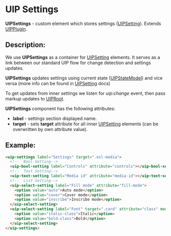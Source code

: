 # UIP Settings

**UIPSettings** - custom element which stores settings ([UIPSetting](src/plugins/settings/settings/setting/README.md)).
Extends [UIPPlugin](src/core/README.md#uip-plugin).

## Description:

We use **UIPSettings** as a container for [UIPSetting](setting/README.md) elements. It serves as a link between
our standard UIP flow for change detection and settings updates.

**UIPSettings** updates settings using current state ([UIPStateModel](src/core/README.md#uip-state-model))
and vice versa (more info can be found in [UIPSetting](src/plugins/settings/settings/setting/README.md) docs)


To get updates from inner settings we listen for *uip:change* event, then pass markup updates to [UIPRoot](src/core/README.md#uip-root).

**UIPSettings** component has the following attributes:
- **label** - settings section displayed name.
- **target** - sets **target** attribute for all inner [UIPSetting](src/plugins/settings/settings/setting/README.md) elements (can be overwritten
  by own attribute value).
  
## Example:

```html
<uip-settings label="Settings" target=".esl-media">
  <!--  Bool Setting-->
  <uip-bool-setting label="Controls" attribute="controls"></uip-bool-setting>
  <!--  Text Setting-->
  <uip-text-setting label="Media id" attribute="media-id"></uip-text-setting>
  <!--  List Setting-->
  <uip-select-setting label="Fill mode" attribute="fill-mode">
    <option value="auto">Auto mode</option>
    <option value="cover">Cover mode</option>
    <option value="inscribe">Inscribe mode</option>
  </uip-select-setting>
  <uip-select-setting label="Font" target=".card" attribute="class" mode="append">
    <option value="italic-class">Italic</option>
    <option value="bold-class">Bold</option>
  </uip-select-setting>
</uip-settings>
```
